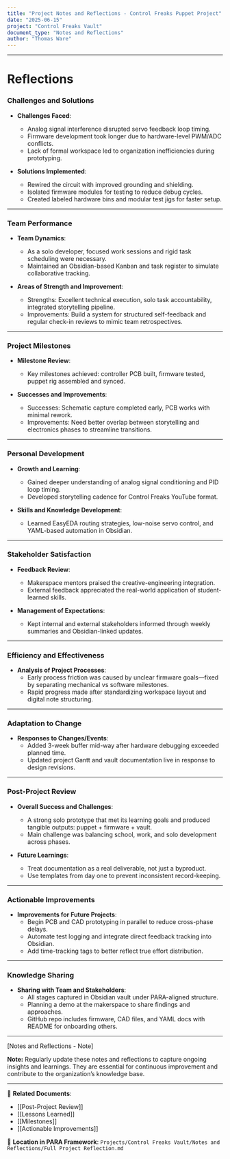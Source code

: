 ```yaml
---
title: "Project Notes and Reflections - Control Freaks Puppet Project"
date: "2025-06-15"
project: "Control Freaks Vault"
document_type: "Notes and Reflections"
author: "Thomas Ware"
---
```

---
# Reflections

### Challenges and Solutions

- **Challenges Faced**:
  - Analog signal interference disrupted servo feedback loop timing.
  - Firmware development took longer due to hardware-level PWM/ADC conflicts.
  - Lack of formal workspace led to organization inefficiencies during prototyping.
  
- **Solutions Implemented**:
  - Rewired the circuit with improved grounding and shielding.
  - Isolated firmware modules for testing to reduce debug cycles.
  - Created labeled hardware bins and modular test jigs for faster setup.

---

### Team Performance

- **Team Dynamics**:
  - As a solo developer, focused work sessions and rigid task scheduling were necessary.
  - Maintained an Obsidian-based Kanban and task register to simulate collaborative tracking.

- **Areas of Strength and Improvement**:
  - Strengths: Excellent technical execution, solo task accountability, integrated storytelling pipeline.
  - Improvements: Build a system for structured self-feedback and regular check-in reviews to mimic team retrospectives.

---

### Project Milestones

- **Milestone Review**:
  - Key milestones achieved: controller PCB built, firmware tested, puppet rig assembled and synced.
  
- **Successes and Improvements**:
  - Successes: Schematic capture completed early, PCB works with minimal rework.
  - Improvements: Need better overlap between storytelling and electronics phases to streamline transitions.

---

### Personal Development

- **Growth and Learning**:
  - Gained deeper understanding of analog signal conditioning and PID loop timing.
  - Developed storytelling cadence for Control Freaks YouTube format.

- **Skills and Knowledge Development**:
  - Learned EasyEDA routing strategies, low-noise servo control, and YAML-based automation in Obsidian.

---

### Stakeholder Satisfaction

- **Feedback Review**:
  - Makerspace mentors praised the creative-engineering integration.
  - External feedback appreciated the real-world application of student-learned skills.

- **Management of Expectations**:
  - Kept internal and external stakeholders informed through weekly summaries and Obsidian-linked updates.

---

### Efficiency and Effectiveness

- **Analysis of Project Processes**:
  - Early process friction was caused by unclear firmware goals—fixed by separating mechanical vs software milestones.
  - Rapid progress made after standardizing workspace layout and digital note structuring.

---

### Adaptation to Change

- **Responses to Changes/Events**:
  - Added 3-week buffer mid-way after hardware debugging exceeded planned time.
  - Updated project Gantt and vault documentation live in response to design revisions.

---

### Post-Project Review

- **Overall Success and Challenges**:
  - A strong solo prototype that met its learning goals and produced tangible outputs: puppet + firmware + vault.
  - Main challenge was balancing school, work, and solo development across phases.

- **Future Learnings**:
  - Treat documentation as a real deliverable, not just a byproduct.
  - Use templates from day one to prevent inconsistent record-keeping.

---

### Actionable Improvements

- **Improvements for Future Projects**:
  - Begin PCB and CAD prototyping in parallel to reduce cross-phase delays.
  - Automate test logging and integrate direct feedback tracking into Obsidian.
  - Add time-tracking tags to better reflect true effort distribution.

---

### Knowledge Sharing

- **Sharing with Team and Stakeholders**:
  - All stages captured in Obsidian vault under PARA-aligned structure.
  - Planning a demo at the makerspace to share findings and approaches.
  - GitHub repo includes firmware, CAD files, and YAML docs with README for onboarding others.

---

[Notes and Reflections - Note]

**Note:** Regularly update these notes and reflections to capture ongoing insights and learnings. They are essential for continuous improvement and contribute to the organization’s knowledge base.

---

🔗 **Related Documents**:
- [[Post-Project Review]]
- [[Lessons Learned]]
- [[Milestones]]
- [[Actionable Improvements]]

📁 **Location in PARA Framework**: `Projects/Control Freaks Vault/Notes and Reflections/Full Project Reflection.md`
